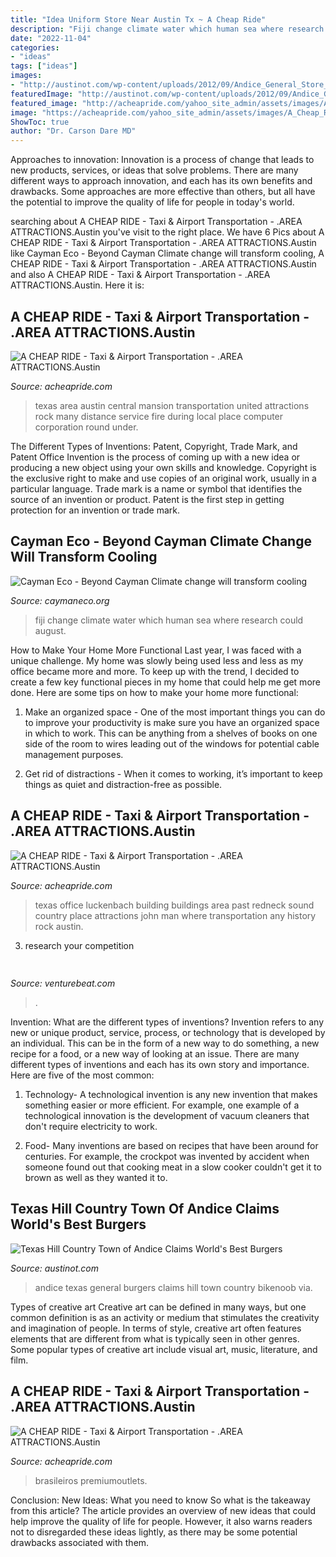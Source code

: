 ```yaml
---
title: "Idea Uniform Store Near Austin Tx ~ A Cheap Ride"
description: "Fiji change climate water which human sea where research could august"
date: "2022-11-04"
categories:
- "ideas"
tags: ["ideas"]
images:
- "http://austinot.com/wp-content/uploads/2012/09/Andice_General_Store_Bike.jpeg"
featuredImage: "http://austinot.com/wp-content/uploads/2012/09/Andice_General_Store_Bike.jpeg"
featured_image: "http://acheapride.com/yahoo_site_admin/assets/images/A_Cheap_Ride_-_Web_Site_Photos_-_Luckenbach_Texas_-_09-11.56193729_std.jpg"
image: "https://acheapride.com/yahoo_site_admin/assets/images/A_Cheap_Ride_-_Web_Site_Photos_-_Round_Rock_Premium_Outlets_-_09-11.241201739_std.jpg"
ShowToc: true
author: "Dr. Carson Dare MD"
---
```



Approaches to innovation:
Innovation is a process of change that leads to new products, services, or ideas that solve problems. There are many different ways to approach innovation, and each has its own benefits and drawbacks. Some approaches are more effective than others, but all have the potential to improve the quality of life for people in today's world.

	

		
searching about A CHEAP RIDE - Taxi &amp; Airport Transportation - .AREA ATTRACTIONS.Austin you've visit to the right place. We have 6 Pics about A CHEAP RIDE - Taxi &amp; Airport Transportation - .AREA ATTRACTIONS.Austin like Cayman Eco - Beyond Cayman Climate change will transform cooling, A CHEAP RIDE - Taxi &amp; Airport Transportation - .AREA ATTRACTIONS.Austin and also A CHEAP RIDE - Taxi &amp; Airport Transportation - .AREA ATTRACTIONS.Austin. Here it is:
		
    
## A CHEAP RIDE - Taxi &amp; Airport Transportation - .AREA ATTRACTIONS.Austin

<img loading=lazy src="http://acheapride.com/yahoo_site_admin/assets/images/A_Cheap_Ride_-_Web_Site_Photos_-_Texas_Governors_Mansion_-_Pre-Fire_05-08.241192129_std.jpg" onerror="this.onerror=null;this.src='https://tse4.mm.bing.net/th?id=OIP.xDcsM57O9l-BLK07qfwZFwHaF-&amp;pid=15.1';" alt="A CHEAP RIDE - Taxi &amp; Airport Transportation - .AREA ATTRACTIONS.Austin">

_Source: acheapride.com_

>texas area austin central mansion transportation united attractions rock many distance service fire during local place computer corporation round under. 

	

The Different Types of Inventions: Patent, Copyright, Trade Mark, and Patent Office
Invention is the process of coming up with a new idea or producing a new object using your own skills and knowledge. Copyright is the exclusive right to make and use copies of an original work, usually in a particular language. Trade mark is a name or symbol that identifies the source of an invention or product. Patent is the first step in getting protection for an invention or trade mark.

    
## Cayman Eco - Beyond Cayman Climate Change Will Transform Cooling

<img loading=lazy src="https://caymaneco.org/yahoo_site_admin/assets/images/Protective_wall_in_Fiji_Photo_Alliance_dpa_AP_-_Nikkei_Asian_Review.156104308_std.jpg" onerror="this.onerror=null;this.src='https://tse1.mm.bing.net/th?id=OIP.Vith4khFq5wfNeU2katwYQHaEK&amp;pid=15.1';" alt="Cayman Eco - Beyond Cayman Climate change will transform cooling">

_Source: caymaneco.org_

>fiji change climate water which human sea where research could august. 

	

How to Make Your Home More Functional
Last year, I was faced with a unique challenge. My home was slowly being used less and less as my office became more and more. To keep up with the trend, I decided to create a few key functional pieces in my home that could help me get more done. Here are some tips on how to make your home more functional: 
1. Make an organized space - One of the most important things you can do to improve your productivity is make sure you have an organized space in which to work. This can be anything from a shelves of books on one side of the room to wires leading out of the windows for potential cable management purposes. 

2. Get rid of distractions - When it comes to working, it’s important to keep things as quiet and distraction-free as possible.

    
## A CHEAP RIDE - Taxi &amp; Airport Transportation - .AREA ATTRACTIONS.Austin

<img loading=lazy src="http://acheapride.com/yahoo_site_admin/assets/images/A_Cheap_Ride_-_Web_Site_Photos_-_Luckenbach_Texas_-_09-11.56193729_std.jpg" onerror="this.onerror=null;this.src='https://tse3.mm.bing.net/th?id=OIP.jdGBGTncwkRAKtUy0fyusQHaE6&amp;pid=15.1';" alt="A CHEAP RIDE - Taxi &amp; Airport Transportation - .AREA ATTRACTIONS.Austin">

_Source: acheapride.com_

>texas office luckenbach building buildings area past redneck sound country place attractions john man where transportation any history rock austin. 

	

3. research your competition 

    
## 

<img loading=lazy src="https://venturebeat.com/wp-content/uploads/2019/03/NVIDIA-T4-GPU.jpg?w=800" onerror="this.onerror=null;this.src='https://tse4.mm.bing.net/th?id=OIP.uiufemvAG8ZzeKPLnLGX6QHaEK&amp;pid=15.1';" alt="">

_Source: venturebeat.com_

>. 

	

Invention: What are the different types of inventions?
Invention refers to any new or unique product, service, process, or technology that is developed by an individual. This can be in the form of a new way to do something, a new recipe for a food, or a new way of looking at an issue. There are many different types of inventions and each has its own story and importance. Here are five of the most common:
1. Technology- A technological invention is any new invention that makes something easier or more efficient. For example, one example of a technological innovation is the development of vacuum cleaners that don't require electricity to work.

2. Food- Many inventions are based on recipes that have been around for centuries. For example, the crockpot was invented by accident when someone found out that cooking meat in a slow cooker couldn't get it to brown as well as they wanted it to.

    
## Texas Hill Country Town Of Andice Claims World&#039;s Best Burgers

<img loading=lazy src="http://austinot.com/wp-content/uploads/2012/09/Andice_General_Store_Bike.jpeg" onerror="this.onerror=null;this.src='https://tse1.mm.bing.net/th?id=OIP.plHj0mM-Tf-euAc86bB3dAHaFj&amp;pid=15.1';" alt="Texas Hill Country Town of Andice Claims World&#039;s Best Burgers">

_Source: austinot.com_

>andice texas general burgers claims hill town country bikenoob via. 

	

Types of creative art
Creative art can be defined in many ways, but one common definition is as an activity or medium that stimulates the creativity and imagination of people. In terms of style, creative art often features elements that are different from what is typically seen in other genres. Some popular types of creative art include visual art, music, literature, and film.

    
## A CHEAP RIDE - Taxi &amp; Airport Transportation - .AREA ATTRACTIONS.Austin

<img loading=lazy src="https://acheapride.com/yahoo_site_admin/assets/images/A_Cheap_Ride_-_Web_Site_Photos_-_Round_Rock_Premium_Outlets_-_09-11.241201739_std.jpg" onerror="this.onerror=null;this.src='https://tse1.mm.bing.net/th?id=OIP.Jqds_2WKRec1WSraC8o07AHaDt&amp;pid=15.1';" alt="A CHEAP RIDE - Taxi &amp; Airport Transportation - .AREA ATTRACTIONS.Austin">

_Source: acheapride.com_

>brasileiros premiumoutlets. 

	

Conclusion: New Ideas: What you need to know
So what is the takeaway from this article? 
The article provides an overview of new ideas that could help improve the quality of life for people. However, it also warns readers not to disregarded these ideas lightly, as there may be some potential drawbacks associated with them.

